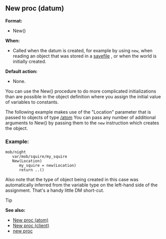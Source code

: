 ## New proc (datum)

**Format:**
+   New()

**When:**
+   Called when the datum is created, for example by using `new`, when
    reading an object that was stored in a [savefile](/ref/savefile.md) , or
    when the world is initially created.

**Default action:**
+   None.

You can use the New() procedure to do more complicated
initializations than are possible in the object definition where you
assign the initial value of variables to constants. 

The following example makes use of the "Location" parameter that is passed
to objects of type [/atom](/ref/atom.md)  You can pass any number of
additional arguments to New() by passing them to the `new` instruction
which creates the object.
### Example:

```dm
mob/night
   var/mob/squire/my_squire
   New(Location)
      my_squire = new(Location)
      return ..()
```
 
Also note that the type of object being created in this case was automatically inferred from the
variable type on the left-hand side of the assignment. That's a handy
little DM short-cut.

> [!TIP] 
> **See also:**
> +   [New proc (atom)](/ref/atom/proc/New.md) 
> +   [New proc (client)](/ref/client/proc/New.md) 
> +   [new proc](/ref/proc/new.md) 